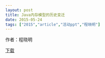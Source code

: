 ```yaml
---
layout: post
title: Java内存模型的历史变迁
date: 2015-05-24
tags: ["2015","article","活动ppt","程晓明"]
---
```


作者：程晓明

[下载](http://greenteajug.github.io/images/java内存模型的历史变迁.pdf)
